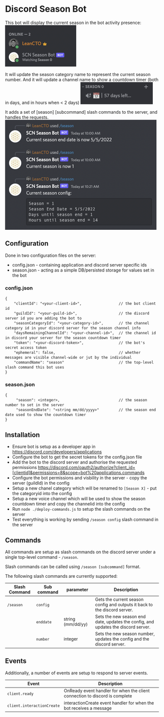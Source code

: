 # Discord Season Bot

This bot will display the current season in the bot activity presence:
![Activity](/docs/assets/activity.png?raw=true "Activity")

It will update the season category name to represent the current season number.
And it will update a channel name to show a countdown timer (both in days, and in hours when < 2 days)
![Channels](/docs/assets/channels.png?raw=true "Channels")

It adds a set of [season] [subcommand] slash commands to the server, and handles the requests.
![Messages](/docs/assets/messages.png?raw=true "Messages")

## Configuration

Done in two configuration files on the server:
 * 	 config.json - containing application and discord server specific ids
 *   season.json - acting as a simple DB/persisted storage for values set in the bot
 
### config.json ###
```
{
	"clientId": "<your-client-id>",                 // the bot client id
	"guildId": "<your-guild-id>",                   // the discord server id you are adding the bot to
	"seasonCategoryId": "<your-category-id>",       // the channel category id in your discord server for the season channel info
	"daysRemainingChannelId": "<your-channel-id>",  // the channel id in discord your server for the season countdown timer
	"token": "<your-discord-token>",                // the bot's secret access token
	"ephemeral": false,                             // whether messages are visible channel-wide or jut by the individual
	"commandName": "season"                         // the top-level slash command this bot uses
}
```

### season.json ###
```
{
     "season": <integer>,                           // the season number to set in the server
     "seasonEndDate": "<string mm/dd/yyyy>"         // the season end date used to show the countdown timer
}
```

## Installation

* Ensure bot is setup as a developer app in https://discord.com/developers/applications
* Configure the bot to get the secret tokens for the config.json file
* Add the bot to the discord server and authorise the requested permissions https://discord.com/oauth2/authorize?client_id=[clientid]&permissions=8&scope=bot%20applications.commands
* Configure the bot permissions and visbility in the server - copy the server (guildId) in the config
* Setup a new chanel category which will be renamed to `[Season X]` - put the categoryid into the config
* Setup a new voice channel which will be used to show the season countdown timer and copy the channelid into the config
* Run `node ./deploy-commands.js` to setup the slash commands on the server
* Test everything is working by sending `/season config` slash command in the server

## Commands

All commands are setup as slash commands on the discord server under a single top-level command - `/season`.

Slash commands can be called using `/season [subcommand]` format.
 
The following slash commands are currently supported:

| Slash Command | Sub command | parameter         | Description                                                                       |
|---------------|-------------|-------------------|-----------------------------------------------------------------------------------|
| `/season`     | `config`    | <none>            | Gets the current season config and outputs it back to the discord server.         |
|               | `enddate`   | string (mm/dd/yy) | Sets the new season end date, updates the config, and updates the discord server. |
|               | `number`    | integer           | Sets the new season number, updates the config and the discord server.            |

## Events

Additionally, a number of events are setup to respond to server events.

| Event                       | Description                                                                 |
|-----------------------------|-----------------------------------------------------------------------------|
| `client.ready`              | OnReady event handler for when the client connection to discord is complete |
| `client.interactionCreate`  | interactionCreate event handler for when the bot receives a message         |
